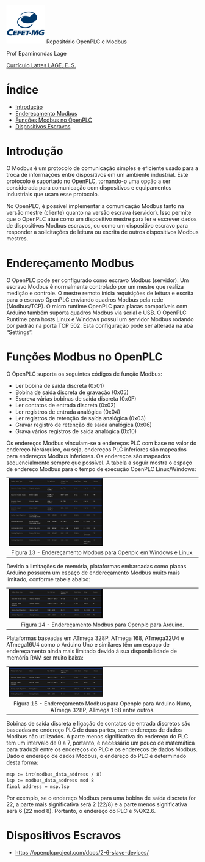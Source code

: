 <img src="https://github.com/Epaminondaslage/OpenPLC/blob/master/img/Logo_CEFET-MG.png" width="20%">
Repositório OpenPLC e Modbus</p>
Prof Epaminondas Lage</p>
<a href="http://lattes.cnpq.br/7787341723868111"> Currículo Lattes LAGE, E. S.</a> 

# Índice 

* [Introdução](#Introdução)
* [Endereçamento Modbus](#EndereçamentoModbus)
* [Funções Modbus no OpenPLC](#Funções-Modbus-no-OpenPLC)
* [Dispositivos Escravos](#Dispositivos-Escravos)

# Introdução

O Modbus é um protocolo de comunicação simples e eficiente usado para a troca de informações entre dispositivos em um ambiente industrial. Este protocolo  é suportado no OpenPLC, tornando-o uma opção a ser considerada para comunicação com dispositivos e equipamentos industriais que usam esse protocolo. 

No OpenPLC, é possível implementar a comunicação Modbus tanto na versão mestre (cliente) quanto na versão escrava (servidor). Isso permite que o OpenPLC atue como um dispositivo mestre para ler e escrever dados de dispositivos Modbus escravos, ou como um dispositivo escravo para responder a solicitações de leitura ou escrita de outros dispositivos Modbus mestres.

# Endereçamento Modbus

O OpenPLC pode ser configurado como escravo Modbus (servidor). Um escravo Modbus é normalmente controlado por um mestre que realiza medição e controle. O mestre remoto inicia requisições de leitura e escrita para o escravo OpenPLC enviando quadros Modbus pela rede (Modbus/TCP). O micro runtime OpenPLC para placas compatíveis com Arduino também suporta quadros Modbus via serial e USB. O OpenPLC Runtime para hosts Linux e Windows possui um servidor Modbus rodando por padrão na porta TCP 502. Esta configuração pode ser alterada na aba “Settings”.

# Funções Modbus no OpenPLC

O OpenPLC suporta os seguintes códigos de função Modbus:

* Ler bobina de saída discreta (0x01)
* Bobina de saída discreta de gravação (0x05)
* Escreva várias bobinas de saída discreta (0x0F)
* Ler contatos de entrada discreta (0x02)
* Ler registros de entrada analógica (0x04)
* Ler registros de retenção de saída analógica (0x03)
* Gravar registro de retenção de saída analógica (0x06)
* Grava vários registros de saída analógica (0x10)

Os endereços Modbus vinculam-se a endereços PLC com base no valor do endereço hierárquico, ou seja, endereços PLC inferiores são mapeados para endereços Modbus inferiores. Os endereços são mapeados sequencialmente sempre que possível. A tabela a seguir mostra o espaço de endereço Modbus para o tempo de execução OpenPLC Linux/Windows:

<table border="0">
<tbody>
<tr>
<td style="width: 50%;"><img src="https://github.com/Epaminondaslage/OpenPLC/blob/master/img/diagmodbus.png" width="50%" /></td>
</tr>
<tr>
<td style="text-align: center;">Figura 13 - Endereçamento Modbus para Openplc em Windows e Linux.</td>
</tr>
</tbody>
</table>

Devido a limitações de memória, plataformas embarcadas como placas Arduino possuem um espaço de endereçamento Modbus muito mais limitado, conforme tabela abaixo:


<table border="0">
<tbody>
<tr>
<td style="width: 50%;"><img src="https://github.com/Epaminondaslage/OpenPLC/blob/master/img/diagmodbusarduino.png" width="50%" /></td>
</tr>
<tr>
<td style="text-align: center;">Figura 14 - Endereçamento Modbus para Openplc para Arduino.</td>
</tr>
</tbody>
</table>

Plataformas baseadas em ATmega 328P, ATmega 168, ATmega32U4 e ATmega16U4 como o Arduino Uno e similares têm um espaço de endereçamento ainda mais limitado devido à sua disponibilidade de memória RAM ser muito baixa:

<table border="0">
<tbody>
<tr>
<td style="width: 50%;"><img src="https://github.com/Epaminondaslage/OpenPLC/blob/master/img/diagmodbusarduinouno.png" width="50%" /></td>
</tr>
<tr>
<td style="text-align: center;">Figura 15 - Endereçamento Modbus para Openplc para Arduino Nuno, ATmega 328P, ATmega 168 entre outros.</td>
</tr>
</tbody>
</table>

Bobinas de saída discreta e ligação de contatos de entrada discretos são baseadas no endereço PLC de duas partes, sem endereços de dados Modbus não utilizados. A parte menos significativa do endereço do PLC tem um intervalo de 0 a 7, portanto, é necessário um pouco de matemática para traduzir entre os endereços do PLC e os endereços de dados Modbus. Dado o endereço de dados Modbus, o endereço do PLC é determinado desta forma:

    msp := int(modbus_data_address / 8)
    lsp := modbus_data_address mod 8
    final address = msp.lsp

Por exemplo, se o endereço Modbus para uma bobina de saída discreta for 22, a parte mais significativa será 2 (22/8) e a parte menos significativa será 6 (22 mod 8). Portanto, o endereço do PLC é %QX2.6.

# Dispositivos Escravos

* https://openplcproject.com/docs/2-6-slave-devices/
